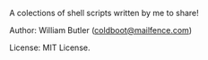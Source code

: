 A colections of shell scripts written by me to share!

Author: William Butler (coldboot@mailfence.com)

License: MIT License.
